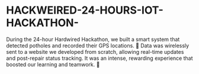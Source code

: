 # HACKWEIRED-24-HOURS-IOT-HACKATHON-
During the 24-hour Hardwired Hackathon, we built a smart system that detected potholes and recorded their GPS locations. 📍 Data was wirelessly sent to a website we developed from scratch, allowing real-time updates and post-repair status tracking. It was an intense, rewarding experience that boosted our learning and teamwork. 🚀
